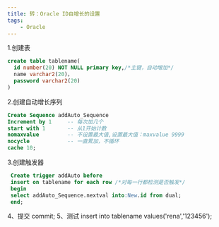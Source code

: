 ```yaml
---
title: 转：Oracle ID自增长的设置
tags:
    - Oracle  
---
```

1.创建表
```sql
create table tablename(
  id number(20) NOT NULL primary key,/*主键，自动增加*/
  name varchar2(20)， 
  password varchar2(20)
)
```
2.创建自动增长序列
```sql
Create Sequence addAuto_Sequence
Increment by 1     -- 每次加几个 
start with 1       -- 从1开始计数     
nomaxvalue         -- 不设置最大值,设置最大值：maxvalue 9999  
nocycle            -- 一直累加，不循环    
cache 10;  
```
3.创建触发器
```sql
 Create trigger addAuto before 
 insert on tablename for each row /*对每一行都检测是否触发*/
 begin
 select addAuto_Sequence.nextval into:New.id from dual;
 end; 
``` 
4、提交 commit;
5、测试 insert into tablename values('rena','123456');